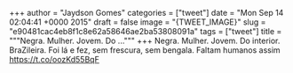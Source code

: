
+++
author = "Jaydson Gomes"
categories = ["tweet"]
date = "Mon Sep 14 02:04:41 +0000 2015"
draft = false
image = "{TWEET_IMAGE}"
slug = "e90481cac4eb8f1c8e62a58646ae2ba53808091a"
tags = ["tweet"]
title = """Negra. Mulher. Jovem. Do ..."""
+++
Negra. Mulher. Jovem. Do interior. BraZileira. Foi lá e fez, sem frescura, sem bengala. Faltam humanos assim https://t.co/oozKd55BqF
